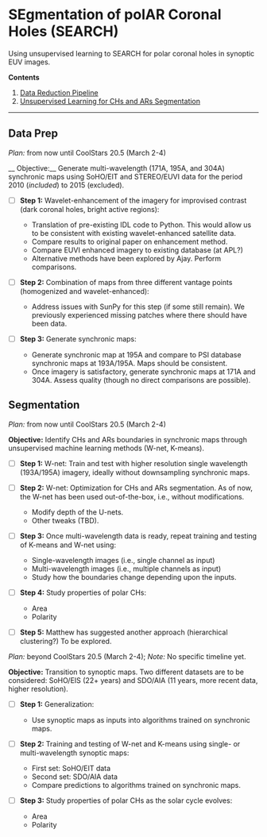 # SEgmentation of polAR Coronal Holes (SEARCH)

Using unsupervised learning to SEARCH for polar coronal holes in synoptic EUV images.

__Contents__

1. [Data Reduction Pipeline](#data-prep)
2. [Unsupervised Learning for CHs and ARs Segmentation](#segmentation)

---

## Data Prep

_Plan:_ from now until CoolStars 20.5 (March 2-4)

__ Objective:__ Generate multi-wavelength (171A, 195A, and 304A) synchronic maps using SoHO/EIT and STEREO/EUVI data for the period 2010 (_included_) to 2015 (excluded).

- [ ] __Step 1:__ Wavelet-enhancement of the imagery for improvised contrast (dark coronal holes, bright active regions):
  - Translation of pre-existing IDL code to Python. This would allow us to be consistent with existing wavelet-enhanced satellite data.
  - Compare results to original paper on enhancement method.
  - Compare EUVI enhanced imagery to existing database (at APL?)
  - Alternative methods have been explored by Ajay. Perform comparisons.

- [ ] __Step 2:__ Combination of maps from three different vantage points (homogenized and wavelet-enhanced):
  - Address issues with SunPy for this step (if some still remain). We previously experienced missing patches where there should have been data.

- [ ] __Step 3:__ Generate synchronic maps:
  - Generate synchronic map at 195A and compare to PSI database synchronic maps at 193A/195A. Maps should be consistent.
  - Once imagery is satisfactory, generate synchronic maps at 171A and 304A. Assess quality (though no direct comparisons are possible).

## Segmentation

_Plan:_ from now until CoolStars 20.5 (March 2-4)

__Objective:__ Identify CHs and ARs boundaries in synchronic maps through unsupervised machine learning methods (W-net, K-means).

- [ ] __Step 1:__ W-net: Train and test with higher resolution single wavelength (193A/195A) imagery, ideally without downsampling synchronic maps.
- [ ] __Step 2:__ W-net: Optimization for CHs and ARs segmentation. As of now, the W-net has been used out-of-the-box, i.e., without modifications.
  - Modify depth of the U-nets.
  - Other tweaks (TBD).

- [ ] __Step 3:__ Once multi-wavelength data is ready, repeat training and testing of K-means and W-net using:
  - Single-wavelength images (i.e., single channel as input)
  - Multi-wavelength images (i.e., multiple channels as input)
  - Study how the boundaries change depending upon the inputs.

- [ ] __Step 4:__ Study properties of polar CHs:
  - Area
  - Polarity

- [ ] __Step 5:__ Matthew has suggested another approach (hierarchical clustering?) To be explored.

_Plan:_ beyond CoolStars 20.5 (March 2-4); _Note:_ No specific timeline yet.

__Objective:__ Transition to synoptic maps. Two different datasets are to be considered: SoHO/EIS (22+ years) and SDO/AIA (11 years, more recent data, higher resolution).

- [ ] __Step 1:__ Generalization:
  - Use synoptic maps as inputs into algorithms trained on synchronic maps.

- [ ] __Step 2:__ Training and testing of W-net and K-means using single- or multi-wavelength synoptic maps:
  - First set: SoHO/EIT data
  - Second set: SDO/AIA data
  - Compare predictions to algorithms trained on synchronic maps.

- [ ] __Step 3:__ Study properties of polar CHs as the solar cycle evolves:
  - Area
  - Polarity
